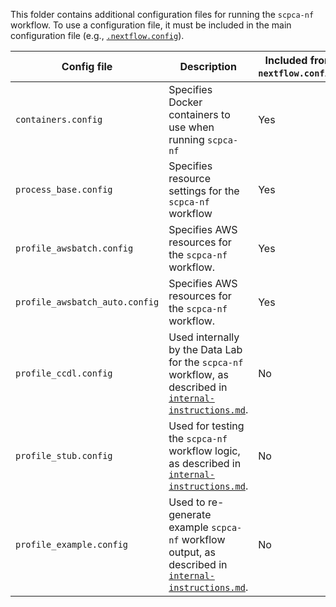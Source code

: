This folder contains additional configuration files for running the `scpca-nf` workflow.
To use a configuration file, it must be included in the main configuration file (e.g., [`.nextflow.config`](../nextflow.config)).

| Config file | Description | Included from `nextflow.config`? |
|-----------|-------------|---|
| `containers.config` | Specifies Docker containers to use when running `scpca-nf` | Yes |
| `process_base.config` | Specifies resource settings for the `scpca-nf` workflow | Yes |
| `profile_awsbatch.config`| Specifies AWS resources for the `scpca-nf` workflow. | Yes |
| `profile_awsbatch_auto.config`| Specifies AWS resources for the `scpca-nf` workflow. | Yes |
| `profile_ccdl.config` | Used internally by the Data Lab for the `scpca-nf` workflow, as described in [`internal-instructions.md`](../internal-instructions.md#running-scpca-nf-as-a-data-lab-staff-member). | No |
| `profile_stub.config` | Used for testing the `scpca-nf` workflow logic, as described in [`internal-instructions.md`](../internal-instructions.md#testing-the-workflow). |  No |
| `profile_example.config` | Used to re-generate example `scpca-nf` workflow output, as described in [`internal-instructions.md`](../internal-instructions.md#processing-example-data). | No |
